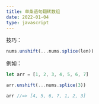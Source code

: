 ```yaml
---
title: 单条语句翻转数组
date: 2022-01-04
type: javascript
---
```


技巧：

```js
nums.unshift(...nums.splice(len))
```

例如：

```js
let arr = [1, 2, 3, 4, 5, 6, 7]

arr.unshift(...nums.splice(3))

arr //=> [4, 5, 6, 7, 1, 2, 3]
```